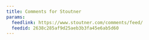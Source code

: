 ```yaml
---
title: Comments for Stoutner
params:
  feedlink: https://www.stoutner.com/comments/feed/
  feedid: 2638c285af9d25aeb3b3fa45e6ab5d60
---
```

